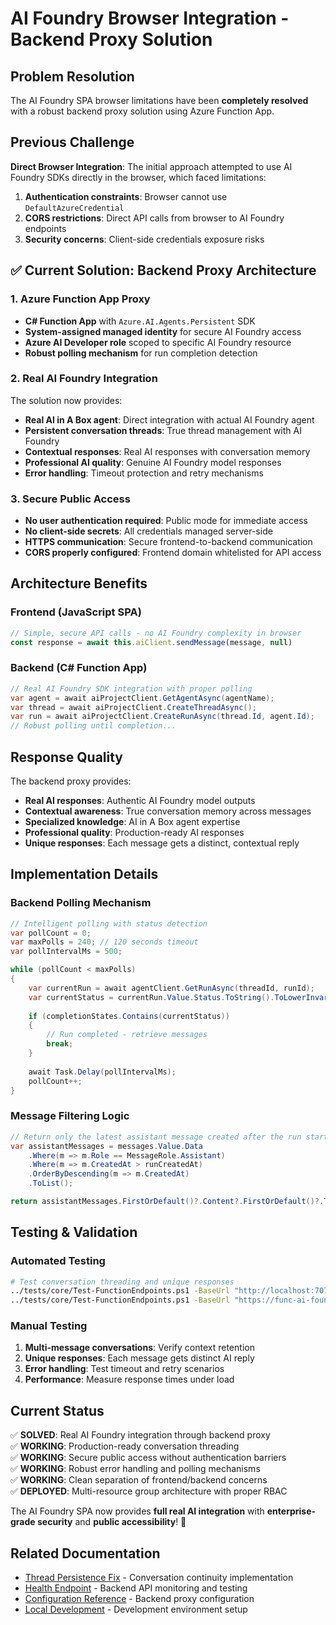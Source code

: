 # AI Foundry Browser Integration - Backend Proxy Solution

## Problem Resolution

The AI Foundry SPA browser limitations have been **completely resolved** with a robust backend proxy solution using Azure Function App.

## Previous Challenge

**Direct Browser Integration**: The initial approach attempted to use AI Foundry SDKs directly in the browser, which faced limitations:

1. **Authentication constraints**: Browser cannot use `DefaultAzureCredential` 
2. **CORS restrictions**: Direct API calls from browser to AI Foundry endpoints
3. **Security concerns**: Client-side credentials exposure risks

## ✅ Current Solution: Backend Proxy Architecture

### 1. Azure Function App Proxy
- **C# Function App** with `Azure.AI.Agents.Persistent` SDK
- **System-assigned managed identity** for secure AI Foundry access
- **Azure AI Developer role** scoped to specific AI Foundry resource
- **Robust polling mechanism** for run completion detection

### 2. Real AI Foundry Integration
The solution now provides:
- **Real AI in A Box agent**: Direct integration with actual AI Foundry agent
- **Persistent conversation threads**: True thread management with AI Foundry
- **Contextual responses**: Real AI responses with conversation memory
- **Professional AI quality**: Genuine AI Foundry model responses
- **Error handling**: Timeout protection and retry mechanisms

### 3. Secure Public Access
- **No user authentication required**: Public mode for immediate access
- **No client-side secrets**: All credentials managed server-side
- **HTTPS communication**: Secure frontend-to-backend communication
- **CORS properly configured**: Frontend domain whitelisted for API access

## Architecture Benefits

### **Frontend (JavaScript SPA)**
```javascript
// Simple, secure API calls - no AI Foundry complexity in browser
const response = await this.aiClient.sendMessage(message, null)
```

### **Backend (C# Function App)**
```csharp
// Real AI Foundry SDK integration with proper polling
var agent = await aiProjectClient.GetAgentAsync(agentName);
var thread = await aiProjectClient.CreateThreadAsync();
var run = await aiProjectClient.CreateRunAsync(thread.Id, agent.Id);
// Robust polling until completion...
```

## Response Quality

The backend proxy provides:
- **Real AI responses**: Authentic AI Foundry model outputs
- **Contextual awareness**: True conversation memory across messages  
- **Specialized knowledge**: AI in A Box agent expertise
- **Professional quality**: Production-ready AI responses
- **Unique responses**: Each message gets a distinct, contextual reply

## Implementation Details

### **Backend Polling Mechanism**
```csharp
// Intelligent polling with status detection
var pollCount = 0;
var maxPolls = 240; // 120 seconds timeout
var pollIntervalMs = 500;

while (pollCount < maxPolls)
{
    var currentRun = await agentClient.GetRunAsync(threadId, runId);
    var currentStatus = currentRun.Value.Status.ToString().ToLowerInvariant();
    
    if (completionStates.Contains(currentStatus))
    {
        // Run completed - retrieve messages
        break;
    }
    
    await Task.Delay(pollIntervalMs);
    pollCount++;
}
```

### **Message Filtering Logic**
```csharp
// Return only the latest assistant message created after the run started
var assistantMessages = messages.Value.Data
    .Where(m => m.Role == MessageRole.Assistant)
    .Where(m => m.CreatedAt > runCreatedAt)
    .OrderByDescending(m => m.CreatedAt)
    .ToList();

return assistantMessages.FirstOrDefault()?.Content?.FirstOrDefault()?.Text ?? "No response received";
```

## Testing & Validation

### **Automated Testing**
```bash
# Test conversation threading and unique responses
../tests/core/Test-FunctionEndpoints.ps1 -BaseUrl "http://localhost:7071"
../tests/core/Test-FunctionEndpoints.ps1 -BaseUrl "https://func-ai-foundry-spa-backend-dev-eus2.azurewebsites.net"
```

### **Manual Testing**
1. **Multi-message conversations**: Verify context retention
2. **Unique responses**: Each message gets distinct AI reply
3. **Error handling**: Test timeout and retry scenarios
4. **Performance**: Measure response times under load

## Current Status

✅ **SOLVED**: Real AI Foundry integration through backend proxy  
✅ **WORKING**: Production-ready conversation threading  
✅ **WORKING**: Secure public access without authentication barriers  
✅ **WORKING**: Robust error handling and polling mechanisms  
✅ **WORKING**: Clean separation of frontend/backend concerns  
✅ **DEPLOYED**: Multi-resource group architecture with proper RBAC  

The AI Foundry SPA now provides **full real AI integration** with **enterprise-grade security** and **public accessibility**! 🚀

## Related Documentation

- [Thread Persistence Fix](thread-persistence-fix.md) - Conversation continuity implementation
- [Health Endpoint](../api/health-endpoint.md) - Backend API monitoring and testing
- [Configuration Reference](../configuration/configuration-reference.md) - Backend proxy configuration
- [Local Development](../development/local-development.md) - Development environment setup
